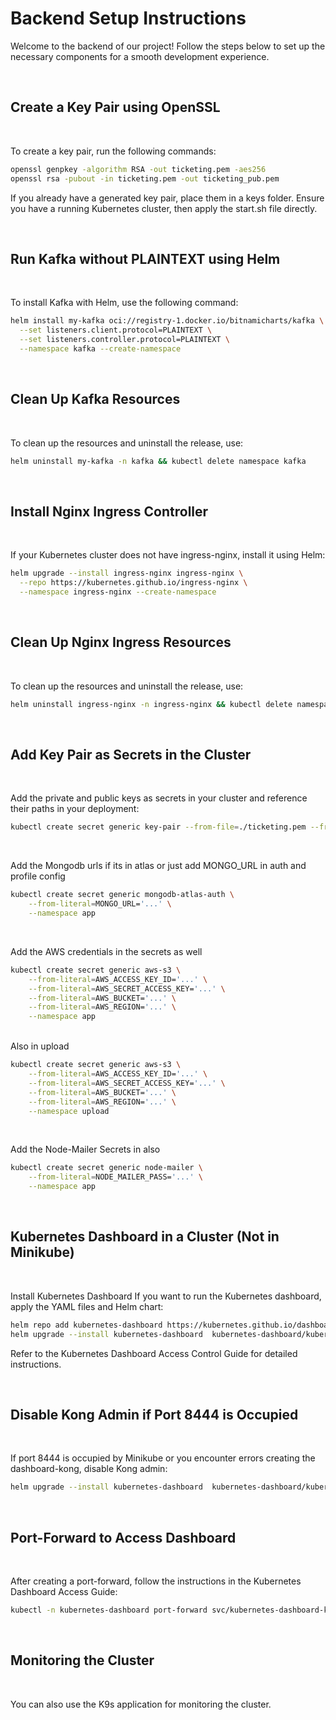 # Backend Setup Instructions
Welcome to the backend of our project! Follow the steps below to set up the necessary components for a smooth development experience.

<br>

## Create a Key Pair using OpenSSL

<br>

To create a key pair, run the following commands:

```bash
openssl genpkey -algorithm RSA -out ticketing.pem -aes256
openssl rsa -pubout -in ticketing.pem -out ticketing_pub.pem
```

If you already have a generated key pair, place them in a keys folder. Ensure you have a running Kubernetes cluster, then apply the start.sh file directly.

<br>

## Run Kafka without PLAINTEXT using Helm
<br>


To install Kafka with Helm, use the following command:

```bash
helm install my-kafka oci://registry-1.docker.io/bitnamicharts/kafka \
  --set listeners.client.protocol=PLAINTEXT \
  --set listeners.controller.protocol=PLAINTEXT \
  --namespace kafka --create-namespace
```

<br>

## Clean Up Kafka Resources
<br>


To clean up the resources and uninstall the release, use:

```bash
helm uninstall my-kafka -n kafka && kubectl delete namespace kafka
```
<br>

## Install Nginx Ingress Controller
<br>


If your Kubernetes cluster does not have ingress-nginx, install it using Helm:

```bash
helm upgrade --install ingress-nginx ingress-nginx \
  --repo https://kubernetes.github.io/ingress-nginx \
  --namespace ingress-nginx --create-namespace
```

<br>

## Clean Up Nginx Ingress Resources
<br>


To clean up the resources and uninstall the release, use:

```bash
helm uninstall ingress-nginx -n ingress-nginx && kubectl delete namespace  ingress-nginx
```

<br>

## Add Key Pair as Secrets in the Cluster
<br>


Add the private and public keys as secrets in your cluster and reference their paths in your deployment:

```bash
kubectl create secret generic key-pair --from-file=./ticketing.pem --from-file=./ticketing_pub.pem -n app
```

<br>

Add the Mongodb urls if its in atlas or just add MONGO_URL in auth and profile config

```bash
kubectl create secret generic mongodb-atlas-auth \
    --from-literal=MONGO_URL='...' \
    --namespace app
```

<br>

Add the AWS credentials in the secrets as well

```bash
kubectl create secret generic aws-s3 \
    --from-literal=AWS_ACCESS_KEY_ID='...' \
    --from-literal=AWS_SECRET_ACCESS_KEY='...' \
    --from-literal=AWS_BUCKET='...' \
    --from-literal=AWS_REGION='...' \
    --namespace app
```

<br>
Also in upload
<br>

```bash
kubectl create secret generic aws-s3 \
    --from-literal=AWS_ACCESS_KEY_ID='...' \
    --from-literal=AWS_SECRET_ACCESS_KEY='...' \
    --from-literal=AWS_BUCKET='...' \
    --from-literal=AWS_REGION='...' \
    --namespace upload
```
<br>

Add the Node-Mailer Secrets in also
```bash
kubectl create secret generic node-mailer \
    --from-literal=NODE_MAILER_PASS='...' \
    --namespace app
```

<br>

## Kubernetes Dashboard in a Cluster (Not in Minikube)
<br>


Install Kubernetes Dashboard
If you want to run the Kubernetes dashboard, apply the YAML files and Helm chart:

```bash
helm repo add kubernetes-dashboard https://kubernetes.github.io/dashboard/
helm upgrade --install kubernetes-dashboard  kubernetes-dashboard/kubernetes-dashboard --create-namespace --namespace kubernetes-dashboard
```

Refer to the Kubernetes Dashboard Access Control Guide for detailed instructions.

<br>

## Disable Kong Admin if Port 8444 is Occupied
<br>


If port 8444 is occupied by Minikube or you encounter errors creating the dashboard-kong, disable Kong admin:

```bash
helm upgrade --install kubernetes-dashboard  kubernetes-dashboard/kubernetes-dashboard --create-namespace --namespace kubernetes-dashboard --set kong.admin.tls.enabled=false
```

<br>

## Port-Forward to Access Dashboard
<br>

After creating a port-forward, follow the instructions in the Kubernetes Dashboard Access Guide:

```bash
kubectl -n kubernetes-dashboard port-forward svc/kubernetes-dashboard-kong-proxy 8443:443
```

<br>

## Monitoring the Cluster
<br>


You can also use the K9s application for monitoring the cluster.

